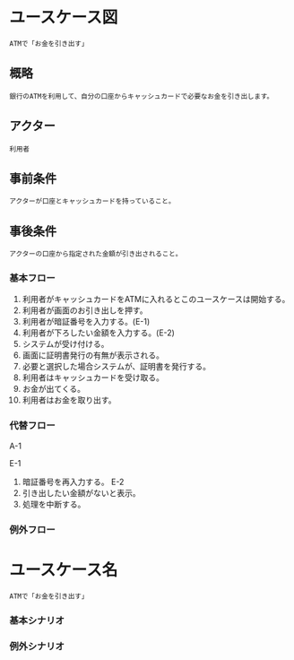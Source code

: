 # ユースケース図
    ATMで「お金を引き出す」

## 概略
    銀行のATMを利用して、自分の口座からキャッシュカードで必要なお金を引き出します。

## アクター
    利用者

## 事前条件
    アクターが口座とキャッシュカードを持っていること。

## 事後条件
    アクターの口座から指定された金額が引き出されること。

### 基本フロー
1. 利用者がキャッシュカードをATMに入れるとこのユースケースは開始する。
1. 利用者が画面のお引き出しを押す。
1. 利用者が暗証番号を入力する。(E-1)
1. 利用者が下ろしたい金額を入力する。(E-2)
1. システムが受け付ける。
1. 画面に証明書発行の有無が表示される。
1. 必要と選択した場合システムが、証明書を発行する。
1. 利用者はキャッシュカードを受け取る。
1. お金が出てくる。
1. 利用者はお金を取り出す。

### 代替フロー
A-1

E-1
 1. 暗証番号を再入力する。
E-2
 1. 引き出したい金額がないと表示。
 1. 処理を中断する。

### 例外フロー


# ユースケース名
    ATMで「お金を引き出す」

### 基本シナリオ

### 例外シナリオ